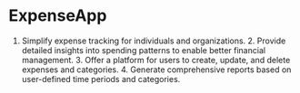 # ExpenseApp
1. Simplify expense tracking for individuals and organizations.  2. Provide detailed insights into spending patterns to enable better financial management.  3. Offer a platform for users to create, update, and delete expenses and categories.  4. Generate comprehensive reports based on user-defined time periods and categories.
